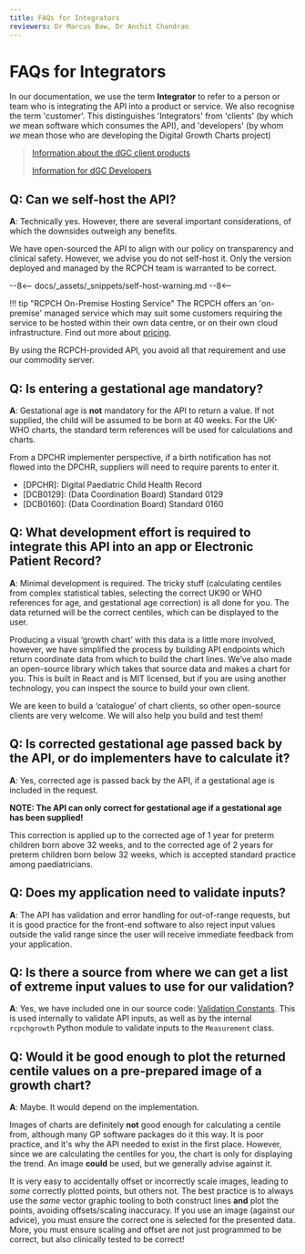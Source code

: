 ```yaml
---
title: FAQs for Integrators
reviewers: Dr Marcus Baw, Dr Anchit Chandran
---
```


# FAQs for Integrators

In our documentation, we use the term **Integrator** to refer to a person or team who is integrating the API into a product or service. We also recognise the term 'customer'. This distinguishes 'Integrators' from 'clients' (by which *we* mean software which consumes the API), and 'developers' (by whom *we* mean those who are developing the Digital Growth Charts project)

> [Information about the dGC client products](../products/products-overview.md)
>
> [Information for dGC Developers](../developer/start-here.md)

## Q: Can we self-host the API?

**A**: Technically yes. However, there are several important considerations, of which the downsides outweigh any benefits.

We have open-sourced the API to align with our policy on transparency and clinical safety. However, we advise you do not self-host it. Only the version deployed and managed by the RCPCH team is warranted to be correct.

--8<--
docs/_assets/_snippets/self-host-warning.md
--8<--

!!! tip "RCPCH On-Premise Hosting Service"
    The RCPCH offers an 'on-premise' managed service which may suit some customers requiring the service to be hosted within their own data centre, or on their own cloud infrastructure. Find out more about [pricing](https://www.rcpch.ac.uk/resources/growth-charts/digital/about#subscriptions-and-pricing).

By using the RCPCH-provided API, you avoid all that requirement and use our commodity server.

## Q: Is entering a gestational age mandatory?

**A**: Gestational age is **not** mandatory for the API to return a value. If not supplied, the child will be assumed to be born at 40 weeks. For the UK-WHO charts, the standard term references will be used for calculations and charts.

From a DPCHR implementer perspective, if a birth notification has not flowed into the DPCHR, suppliers will need to require parents to enter it.

* [DPCHR]: Digital Paediatric Child Health Record
* [DCB0129]: (Data Coordination Board) Standard 0129
* [DCB0160]: (Data Coordination Board) Standard 0160

## Q: What development effort is required to integrate this API into an app or Electronic Patient Record?

**A**: Minimal development is required. The tricky stuff (calculating centiles from complex statistical tables, selecting the correct UK90 or WHO references for age, and gestational age correction) is all done for you. The data returned will be the correct centiles, which can be displayed to the user.

Producing a visual ‘growth chart’ with this data is a little more involved, however, we have simplified the process by building API endpoints which return coordinate data from which to build the chart lines. We’ve also made an open-source library which takes that source data and makes a chart for you. This is built in React and is MIT licensed, but if you are using another technology, you can inspect the source to build your own client.

We are keen to build a ‘catalogue’ of chart clients, so other open-source clients are very welcome. We will also help you build and test them!

## Q: Is corrected gestational age passed back by the API, or do implementers have to calculate it?  

**A**: Yes, corrected age is passed back by the API, if a gestational age is included in the request.

**NOTE: The API can only correct for gestational age if a gestational age has been supplied!**

This correction is applied up to the corrected age of 1 year for preterm children born above 32 weeks, and to the corrected age of 2 years for preterm children born below 32 weeks, which is accepted standard practice among paediatricians.

## Q: Does my application need to validate inputs?

**A**: The API has validation and error handling for out-of-range requests, but it is good practice for the front-end software to also reject input values outside the valid range since the user will receive immediate feedback from your application.

## Q: Is there a source from where we can get a list of extreme input values to use for our validation?

**A**: Yes, we have included one in our source code: [Validation Constants](https://github.com/rcpch/rcpchgrowth-python/blob/live/rcpchgrowth/constants/validation_constants.py). This is used internally to validate API inputs, as well as by the internal `rcpchgrowth` Python module to validate inputs to the `Measurement` class.

## Q: Would it be good enough to plot the returned centile values on a pre-prepared **image** of a growth chart?  

**A**: Maybe. It would depend on the implementation.

Images of charts are definitely **not** good enough for calculating a centile from, although many GP software packages do it this way. It is poor practice, and it's why the API needed to exist in the first place. However, since we are calculating the centiles for you, the chart is only for displaying the trend. An image **could** be used, but we generally advise against it.

It is very easy to accidentally offset or incorrectly scale images, leading to *some* correctly plotted points, but others not. The best practice is to always use the *same* vector graphic tooling to both construct lines **and** plot the points, avoiding offsets/scaling inaccuracy. If you use an image (against our advice), you must ensure the correct one is selected for the presented data. More, you must ensure scaling and offset are not just programmed to be correct, but also clinically tested to be correct!
